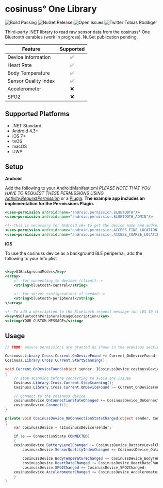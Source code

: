 ﻿# cosinuss° One Library
![Build Passing](https://img.shields.io/badge/build-passing-success)
![NuGet Release](https://img.shields.io/nuget/v/cosinuss.NET)
![Open Issues](https://img.shields.io/github/issues/TobiasRoeddiger/cosinuss)
![Twitter Tobias Röddiger](https://img.shields.io/badge/twitter-%40TobiasRoeddiger-informational)

 
Third-party .NET library to read raw sensor data from the cosinuss° One Bluetooth earables (work in progress). NuGet publication pending.

| Feature  | Supported |
| ------------- | :-------------: |
| Device Information | ✅  |
| Heart Rate  |  ✅ |
| Body Temperature  | ✅  |
| Sensor Quality Index | ✅  |
| Accelerometer | ❌  |
| SPO2 | ❌  |


## Supported Platforms
* .NET Standard
* Android 4.3+
* iOS 7+
* tvOS
* macOS
* UWP

## Setup

**Android**

Add the following to your AndroidManifest.xml
_PLEASE NOTE THAT YOU HAVE TO REQUEST THESE PERMISSIONS USING [Activity.RequestPermission](https://developer.android.com/training/permissions/requesting)_ or a [Plugin](https://github.com/jamesmontemagno/PermissionsPlugin). **The example app includes an implementation for the Permissions Plugin.**

```xml
<uses-permission android:name="android.permission.BLUETOOTH"/>
<uses-permission android:name="android.permission.BLUETOOTH_ADMIN"/>

<!--this is necessary for Android v6+ to get the device name and address-->
<uses-permission android:name="android.permission.ACCESS_FINE_LOCATION" />
<uses-permission android:name="android.permission.ACCESS_COARSE_LOCATION" />

```

**iOS**

To use the cosinuss device as a background BLE periperhal, add the following to your Info.plist

```xml

<key>UIBackgroundModes</key>
<array>
    <!--for connecting to devices (client)-->
	<string>bluetooth-central</string>

    <!--for server configurations if needed-->
	<string>bluetooth-peripheral</string>
</array>

<!--To add a description to the Bluetooth request message (on iOS 10 this is required!)-->
<key>NSBluetoothPeripheralUsageDescription</key>
<string>YOUR CUSTOM MESSAGE</string>
```

## Usage
```c#
// TODO: ensure permissions are granted as shown in the previous section of the README

Cosinuss.Library.Cross.Current.OnDeviceFound += Current_OnDeviceFound;
Cosinuss.Library.Cross.Current.StartScanning();

void Current_OnDeviceFound(object sender, ICosinussDevice cosinussDevice)
{
    // stop scanning before connecting to avoid any issues
    Cosinuss.Library.Cross.Current.StopScanning();
    Cosinuss.Library.Cross.Current.OnDeviceFound -= Current_OnDeviceFound; // deregister event handlers

    // connect to the cosinuss device
    cosinussDevice.OnConnectionStateChanged += CosinussDevice_OnConnectionStateChanged;
    cosinussDevice.Connect();    
}

private void CosinussDevice_OnConnectionStateChanged(object sender, ConnectionState e)
{
    var cosinussDevice = (ICosinussDevice)sender;

    if (e == ConnectionState.CONNECTED)
    {
	cosinussDevice.BatteryLevelChanged += CosinussDevice_BatteryLevelChanged;
    	cosinussDevice.SensorQualityIndexChanged += CosinussDevice_DataQualityIndexChanged;

    	cosinussDevice.BodyTemperatureChanged += CosinussDevice_BodyTemperatureChanged;
    	cosinussDevice.HeartRateChanged += CosinussDevice_HeartRateChanged;
    	cosinussDevice.SPO2Changed += CosinussDevice_SPO2Changed;
	cosinussDevice.AccelerometerChanged += CosinussDevice_AccelerometerChanged;
    }
}
```
